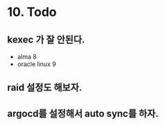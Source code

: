 # 10. Todo

## kexec 가 잘 안된다.

- alma 8
- oracle linux 9

## raid 설정도 해보자.

## argocd를 설정해서 auto sync를 하자.
